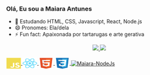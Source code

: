 ### Olá, Eu sou a Maiara Antunes


- 🌱 Estudando HTML, CSS, Javascript, React, Node.js
- 😄 Pronomes: Ela/dela
- ⚡ Fun fact: Apaixonada por tartarugas e arte gerativa 


<div align="center">
  <a href="https://github.com/mayantunes">
  <img height="180em" src="https://github-readme-stats.vercel.app/api?username=mayantunes&show_icons=true&theme=radical&include_all_commits=true&count_private=true"/>
  <img height="180em" src="https://github-readme-stats.vercel.app/api/top-langs/?username=mayantunes&layout=demo&langs_count=7&theme=radical"/>
</div>
  
  <div style="display: inline_block"><br>
  <img align="center" alt="Maiara-Js" height="30" width="40" src="https://raw.githubusercontent.com/devicons/devicon/master/icons/javascript/javascript-plain.svg">
  <img align="center" alt="Maiara-React" height="30" width="40" src="https://raw.githubusercontent.com/devicons/devicon/master/icons/react/react-original.svg">
  <img align="center" alt="Maiara-HTML" height="30" width="40" src="https://raw.githubusercontent.com/devicons/devicon/master/icons/html5/html5-original.svg">
  <img align="center" alt="Maiara-CSS" height="30" width="40" src="https://raw.githubusercontent.com/devicons/devicon/master/icons/css3/css3-original.svg">
    <img align="center" alt="Maiara-NodeJs" height="30" width="40" src="https://cdn.jsdelivr.net/gh/devicons/devicon/icons/nodejs/nodejs-original.svg">
</div>
  
 ## 
  
